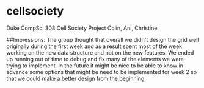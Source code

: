 # cellsociety
Duke CompSci 308 Cell Society Project
Colin, Ani, Christine

##Impressions:
The group thought that overall we didn't design the grid well originally during the first week and as a result spent most of the week working on the new data structure and not on the new features. We ended up running out of time to debug and fix many of the elements we were trying to implement. In the future it might be nice to be able to know in advance some options that might be need to be implemented for week 2 so that we could make a better design from the beginning. 
